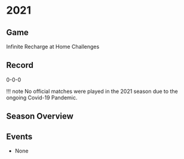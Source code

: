 # 2021

## Game
Infinite Recharge at Home Challenges

## Record
0-0-0

!!! note
    No official matches were played in the 2021 season due to the ongoing Covid-19 Pandemic.

## Season Overview

## Events
- None